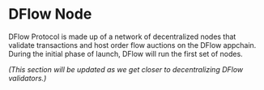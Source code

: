 # DFlow Node

DFlow Protocol is made up of a network of decentralized nodes that validate transactions and host order flow auctions on the DFlow appchain. During the initial phase of launch, DFlow will run the first set of nodes.

_(This section will be updated as we get closer to decentralizing DFlow validators.)_

